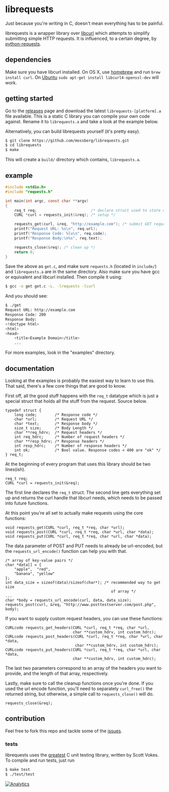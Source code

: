 # librequests

Just because you're writing in C, doesn't mean everything has to be painful.

librequests is a wrapper library over [libcurl](http://curl.haxx.se/libcurl/)
which attempts to simplify submitting simple HTTP requests. It is influenced,
to a certain degree, by [python-requests](http://python-requests.org).

## dependencies

Make sure you have libcurl installed. On OS X, use [homebrew](http://brew.sh)
and run `brew install curl`.
On [Ubuntu](http://askubuntu.com/questions/78183/installing-curl-h-library)
`sudo apt-get install libcurl4-openssl-dev` will work.

## getting started

Go to the [releases](https://github.com/mossberg/librequests/releases) page
and download the latest `librequests-[platform].a` file available. This is a
static C library you can compile your own code against. Rename it to
`librequests.a` and take a look at the example below.

Alternatively, you can build librequests yourself (it's pretty easy).

```bash
$ git clone https://github.com/mossberg/librequests.git
$ cd librequests
$ make
```

This will create a `build/` directory which contains, `librequests.a`.

## example

```c
#include <stdio.h>
#include "requests.h"

int main(int argc, const char **argv)
{
    req_t req;                        /* declare struct used to store data */
    CURL *curl = requests_init(&req); /* setup */

    requests_get(curl, &req, "http://example.com"); /* submit GET request */
    printf("Request URL: %s\n", req.url);
    printf("Response Code: %lu\n", req.code);
    printf("Response Body:\n%s", req.text);

    requests_close(&req); /* clean up */
    return 0;
}
```

Save the above as `get.c`, and make sure `requests.h` (located in `include/`)
and `librequests.a` are in the same directory. Also make sure you have gcc or
equivalent and libcurl installed. Then compile it using:

```bash
$ gcc -o get get.c -L. -lrequests -lcurl
```

And you should see:

```bash
$ ./get
Request URL: http://example.com
Response Code: 200
Response Body:
<!doctype html>
<html>
<head>
    <title>Example Domain</title>
    ...
```

For more examples, look in the "examples" directory.

## documentation

Looking at the examples is probably the easiest way to learn to
use this. That said, there's a few core things that are good to know.

First off, all the good stuff happens with the `req_t` datatype which is just
a special struct that holds all the stuff from the request. Source below.

```
typedef struct {
    long code;        /* Response code */
    char *url;        /* Request URL */
    char *text;       /* Response body */
    size_t size;      /* Body Length */
    char **req_hdrv;  /* Request headers */
    int req_hdrc;     /* Number of request headers */
    char **resp_hdrv; /* Response headers */
    int resp_hdrc;    /* Number of response headers */
    int ok;           /* Bool value. Response codes < 400 are "ok" */
} req_t;
```

At the beginning of every program that uses this library should be two
lines(ish).

```
req_t req;
CURL *curl = requests_init(&req);
```

The first line declares the `req_t` struct. The second line gets everything
set up and returns the curl handle that libcurl needs, which needs to be
passed into future functions.

At this point you're all set to actually make requests using the core
functions:

```
void requests_get(CURL *curl, req_t *req, char *url);
void requests_post(CURL *curl, req_t *req, char *url, char *data);
void requests_put(CURL *curl, req_t *req, char *url, char *data);
```

The data parameter of POST and PUT needs to already be url-encoded, but
the `requests_url_encode()` function can help you with that.

```
/* array of key-value pairs */
char *data[] = {
    "apple",  "red",
    "banana", "yellow"
};
int data_size = sizeof(data)/sizeof(char*); /* recommended way to get size
                                               of array */
...
char *body = requests_url_encode(curl, data, data_size);
requests_post(curl, &req, "http://www.posttestserver.com/post.php", body);
```

If you want to supply custom request headers, you can use these functions:

```
CURLcode requests_get_headers(CURL *curl, req_t *req, char *url, 
                              char **custom_hdrv, int custom_hdrc);
CURLcode requests_post_headers(CURL *curl, req_t *req, char *url, char *data,
                               char **custom_hdrv, int custom_hdrc);
CURLcode requests_put_headers(CURL *curl, req_t *req, char *url, char *data,
                              char **custom_hdrv, int custom_hdrc);
```

The last two parameters correspond to an array of the headers you want to
provide, and the length of that array, respectively.

Lastly, make sure to call the cleanup functions once you're done. If you used
the url encode function, you'll need to separately `curl_free()` the returned
string, but otherwise, a simple call to `requests_close()` will do.

```
requests_close(&req);
```

## contribution

Feel free to fork this repo and tackle some of the
[issues](http://github.com/markmossberg/librequests/issues?page=1&state=open).

### tests

librequests uses the [greatest](https://github.com/silentbicycle/greatest) C
unit testing library, written by Scott Vokes. To compile and run tests, just
run

```bash
$ make test
$ ./test/test
```

[![Analytics](https://ga-beacon.appspot.com/UA-36552439-3/librequests/readme)](https://github.com/igrigorik/ga-beacon)
